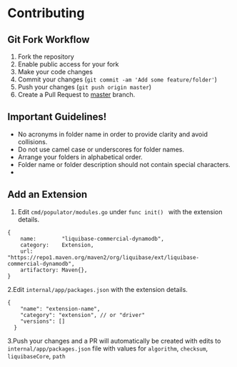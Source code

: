 # Contributing

## Git Fork Workflow

1. Fork the repository
1. Enable public access for your fork
1. Make your code changes
1. Commit your changes (`git commit -am 'Add some feature/folder'`)
1. Push your changes (`git push origin master`)
1. Create a Pull Request to [master](https://github.com/liquibase/liquibase-package-manager) branch.

## Important Guidelines!

- No acronyms in folder name in order to provide clarity and avoid collisions.
- Do not use camel case or underscores for folder names.
- Arrange your folders in alphabetical order.
- Folder name or folder description should not contain special characters.
- 
## Add an Extension

1. Edit `cmd/populator/modules.go` under `func init() `  with the extension details.
```
{
    name:        "liquibase-commercial-dynamodb",
    category:    Extension,
    url:         "https://repo1.maven.org/maven2/org/liquibase/ext/liquibase-commercial-dynamodb",
    artifactory: Maven{},
}
```
2.Edit `internal/app/packages.json` with the extension details.
```
{
    "name": "extension-name",
    "category": "extension", // or "driver"
    "versions": []
  }
```
3.Push your changes and a PR will automatically be created with edits to `internal/app/packages.json` file with values for `algorithm`, `checksum`, `liquibaseCore`, `path` 
